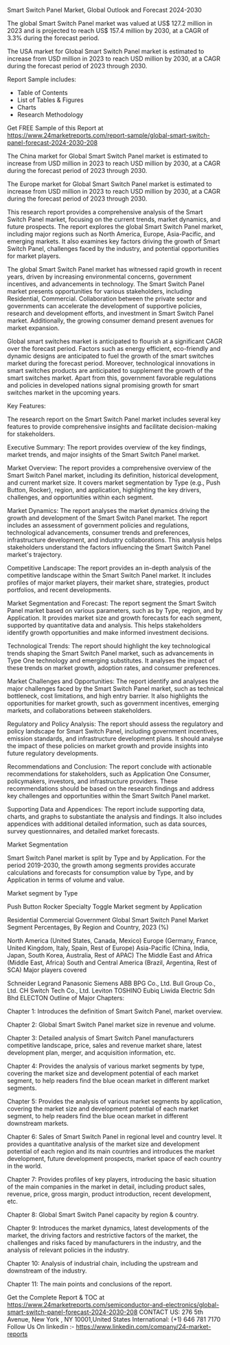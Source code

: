 Smart Switch Panel Market, Global Outlook and Forecast 2024-2030

The global Smart Switch Panel market was valued at US$ 127.2 million in 2023 and is projected to reach US$ 157.4 million by 2030, at a CAGR of 3.3% during the forecast period.

The USA market for Global Smart Switch Panel market is estimated to increase from USD million in 2023 to reach USD million by 2030, at a CAGR during the forecast period of 2023 through 2030.

Report Sample includes:
- Table of Contents
- List of Tables & Figures
- Charts
- Research Methodology

Get FREE Sample of this Report at https://www.24marketreports.com/report-sample/global-smart-switch-panel-forecast-2024-2030-208

The China market for Global Smart Switch Panel market is estimated to increase from USD million in 2023 to reach USD million by 2030, at a CAGR during the forecast period of 2023 through 2030.

The Europe market for Global Smart Switch Panel market is estimated to increase from USD million in 2023 to reach USD million by 2030, at a CAGR during the forecast period of 2023 through 2030.

This research report provides a comprehensive analysis of the Smart Switch Panel market, focusing on the current trends, market dynamics, and future prospects. The report explores the global Smart Switch Panel market, including major regions such as North America, Europe, Asia-Pacific, and emerging markets. It also examines key factors driving the growth of Smart Switch Panel, challenges faced by the industry, and potential opportunities for market players.

The global Smart Switch Panel market has witnessed rapid growth in recent years, driven by increasing environmental concerns, government incentives, and advancements in technology. The Smart Switch Panel market presents opportunities for various stakeholders, including Residential, Commercial. Collaboration between the private sector and governments can accelerate the development of supportive policies, research and development efforts, and investment in Smart Switch Panel market. Additionally, the growing consumer demand present avenues for market expansion.

Global smart switches market is anticipated to flourish at a significant CAGR over the forecast period. Factors such as energy efficient, eco-friendly and dynamic designs are anticipated to fuel the growth of the smart switches market during the forecast period. Moreover, technological innovations in smart switches products are anticipated to supplement the growth of the smart switches market. Apart from this, government favorable regulations and policies in developed nations signal promising growth for smart switches market in the upcoming years.

Key Features:

The research report on the Smart Switch Panel market includes several key features to provide comprehensive insights and facilitate decision-making for stakeholders.

Executive Summary: The report provides overview of the key findings, market trends, and major insights of the Smart Switch Panel market.

Market Overview: The report provides a comprehensive overview of the Smart Switch Panel market, including its definition, historical development, and current market size. It covers market segmentation by Type (e.g., Push Button, Rocker), region, and application, highlighting the key drivers, challenges, and opportunities within each segment.

Market Dynamics: The report analyses the market dynamics driving the growth and development of the Smart Switch Panel market. The report includes an assessment of government policies and regulations, technological advancements, consumer trends and preferences, infrastructure development, and industry collaborations. This analysis helps stakeholders understand the factors influencing the Smart Switch Panel market's trajectory.

Competitive Landscape: The report provides an in-depth analysis of the competitive landscape within the Smart Switch Panel market. It includes profiles of major market players, their market share, strategies, product portfolios, and recent developments.

Market Segmentation and Forecast: The report segment the Smart Switch Panel market based on various parameters, such as by Type, region, and by Application. It provides market size and growth forecasts for each segment, supported by quantitative data and analysis. This helps stakeholders identify growth opportunities and make informed investment decisions.

Technological Trends: The report should highlight the key technological trends shaping the Smart Switch Panel market, such as advancements in Type One technology and emerging substitutes. It analyses the impact of these trends on market growth, adoption rates, and consumer preferences.

Market Challenges and Opportunities: The report identify and analyses the major challenges faced by the Smart Switch Panel market, such as technical bottleneck, cost limitations, and high entry barrier. It also highlights the opportunities for market growth, such as government incentives, emerging markets, and collaborations between stakeholders.

Regulatory and Policy Analysis: The report should assess the regulatory and policy landscape for Smart Switch Panel, including government incentives, emission standards, and infrastructure development plans. It should analyse the impact of these policies on market growth and provide insights into future regulatory developments.

Recommendations and Conclusion: The report conclude with actionable recommendations for stakeholders, such as Application One Consumer, policymakers, investors, and infrastructure providers. These recommendations should be based on the research findings and address key challenges and opportunities within the Smart Switch Panel market.

Supporting Data and Appendices: The report include supporting data, charts, and graphs to substantiate the analysis and findings. It also includes appendices with additional detailed information, such as data sources, survey questionnaires, and detailed market forecasts.

Market Segmentation

Smart Switch Panel market is split by Type and by Application. For the period 2019-2030, the growth among segments provides accurate calculations and forecasts for consumption value by Type, and by Application in terms of volume and value.

Market segment by Type

Push Button
Rocker
Specialty
Toggle
Market segment by Application

Residential
Commercial
Government
Global Smart Switch Panel Market Segment Percentages, By Region and Country, 2023 (%)

North America (United States, Canada, Mexico)
Europe (Germany, France, United Kingdom, Italy, Spain, Rest of Europe)
Asia-Pacific (China, India, Japan, South Korea, Australia, Rest of APAC)
The Middle East and Africa (Middle East, Africa)
South and Central America (Brazil, Argentina, Rest of SCA)
Major players covered

Schneider
Legrand
Panasonic
Siemens
ABB
BPG Co., Ltd.
Bull Group Co., Ltd.
CH Switch Tech Co., Ltd.
Leviton
TOSHINO
Eubiq
Liwida Electric Sdn Bhd
ELECTON
Outline of Major Chapters:

Chapter 1: Introduces the definition of Smart Switch Panel, market overview.

Chapter 2: Global Smart Switch Panel market size in revenue and volume.

Chapter 3: Detailed analysis of Smart Switch Panel manufacturers competitive landscape, price, sales and revenue market share, latest development plan, merger, and acquisition information, etc.

Chapter 4: Provides the analysis of various market segments by type, covering the market size and development potential of each market segment, to help readers find the blue ocean market in different market segments.

Chapter 5: Provides the analysis of various market segments by application, covering the market size and development potential of each market segment, to help readers find the blue ocean market in different downstream markets.

Chapter 6: Sales of Smart Switch Panel in regional level and country level. It provides a quantitative analysis of the market size and development potential of each region and its main countries and introduces the market development, future development prospects, market space of each country in the world.

Chapter 7: Provides profiles of key players, introducing the basic situation of the main companies in the market in detail, including product sales, revenue, price, gross margin, product introduction, recent development, etc.

Chapter 8: Global Smart Switch Panel capacity by region & country.

Chapter 9: Introduces the market dynamics, latest developments of the market, the driving factors and restrictive factors of the market, the challenges and risks faced by manufacturers in the industry, and the analysis of relevant policies in the industry.

Chapter 10: Analysis of industrial chain, including the upstream and downstream of the industry.

Chapter 11: The main points and conclusions of the report.

Get the Complete Report & TOC at https://www.24marketreports.com/semiconductor-and-electronics/global-smart-switch-panel-forecast-2024-2030-208
CONTACT US:
276 5th Avenue, New York , NY 10001,United States
International: (+1) 646 781 7170
Follow Us On linkedin :- https://www.linkedin.com/company/24-market-reports
